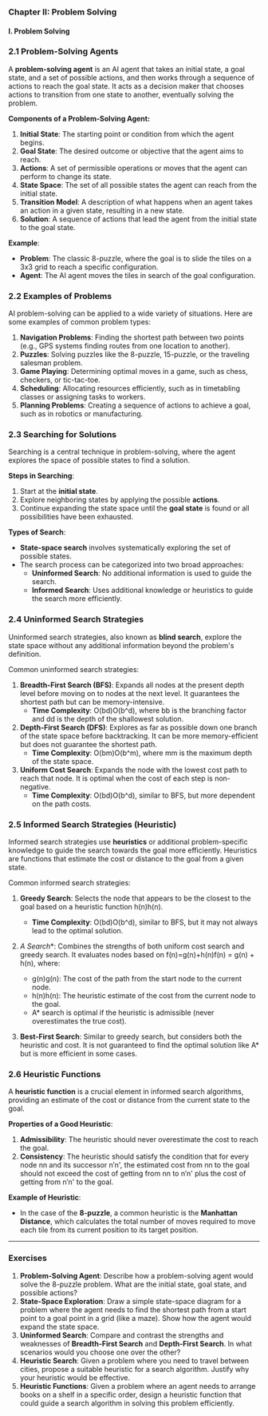 ### Chapter II: Problem Solving

#### I. Problem Solving

### 2.1 Problem-Solving Agents

A **problem-solving agent** is an AI agent that takes an initial state, a goal state, and a set of possible actions, and then works through a sequence of actions to reach the goal state. It acts as a decision maker that chooses actions to transition from one state to another, eventually solving the problem.

**Components of a Problem-Solving Agent:**

1. **Initial State**: The starting point or condition from which the agent begins.
2. **Goal State**: The desired outcome or objective that the agent aims to reach.
3. **Actions**: A set of permissible operations or moves that the agent can perform to change its state.
4. **State Space**: The set of all possible states the agent can reach from the initial state.
5. **Transition Model**: A description of what happens when an agent takes an action in a given state, resulting in a new state.
6. **Solution**: A sequence of actions that lead the agent from the initial state to the goal state.

**Example**:

- **Problem**: The classic 8-puzzle, where the goal is to slide the tiles on a 3x3 grid to reach a specific configuration.
- **Agent**: The AI agent moves the tiles in search of the goal configuration.

### 2.2 Examples of Problems

AI problem-solving can be applied to a wide variety of situations. Here are some examples of common problem types:

1. **Navigation Problems**: Finding the shortest path between two points (e.g., GPS systems finding routes from one location to another).
2. **Puzzles**: Solving puzzles like the 8-puzzle, 15-puzzle, or the traveling salesman problem.
3. **Game Playing**: Determining optimal moves in a game, such as chess, checkers, or tic-tac-toe.
4. **Scheduling**: Allocating resources efficiently, such as in timetabling classes or assigning tasks to workers.
5. **Planning Problems**: Creating a sequence of actions to achieve a goal, such as in robotics or manufacturing.

### 2.3 Searching for Solutions

Searching is a central technique in problem-solving, where the agent explores the space of possible states to find a solution.

**Steps in Searching**:

1. Start at the **initial state**.
2. Explore neighboring states by applying the possible **actions**.
3. Continue expanding the state space until the **goal state** is found or all possibilities have been exhausted.

**Types of Search**:

- **State-space search** involves systematically exploring the set of possible states.
- The search process can be categorized into two broad approaches:
    - **Uninformed Search**: No additional information is used to guide the search.
    - **Informed Search**: Uses additional knowledge or heuristics to guide the search more efficiently.

### 2.4 Uninformed Search Strategies

Uninformed search strategies, also known as **blind search**, explore the state space without any additional information beyond the problem's definition.

Common uninformed search strategies:

1. **Breadth-First Search (BFS)**: Expands all nodes at the present depth level before moving on to nodes at the next level. It guarantees the shortest path but can be memory-intensive.
    - **Time Complexity**: O(bd)O(b^d), where bb is the branching factor and dd is the depth of the shallowest solution.
2. **Depth-First Search (DFS)**: Explores as far as possible down one branch of the state space before backtracking. It can be more memory-efficient but does not guarantee the shortest path.
    - **Time Complexity**: O(bm)O(b^m), where mm is the maximum depth of the state space.
3. **Uniform Cost Search**: Expands the node with the lowest cost path to reach that node. It is optimal when the cost of each step is non-negative.
    - **Time Complexity**: O(bd)O(b^d), similar to BFS, but more dependent on the path costs.

### 2.5 Informed Search Strategies (Heuristic)

Informed search strategies use **heuristics** or additional problem-specific knowledge to guide the search towards the goal more efficiently. Heuristics are functions that estimate the cost or distance to the goal from a given state.

Common informed search strategies:

1. **Greedy Search**: Selects the node that appears to be the closest to the goal based on a heuristic function h(n)h(n).
    
    - **Time Complexity**: O(bd)O(b^d), similar to BFS, but it may not always lead to the optimal solution.
2. __A_ Search_*: Combines the strengths of both uniform cost search and greedy search. It evaluates nodes based on f(n)=g(n)+h(n)f(n) = g(n) + h(n), where:
    
    - g(n)g(n): The cost of the path from the start node to the current node.
    - h(n)h(n): The heuristic estimate of the cost from the current node to the goal.
    - A* search is optimal if the heuristic is admissible (never overestimates the true cost).
3. **Best-First Search**: Similar to greedy search, but considers both the heuristic and cost. It is not guaranteed to find the optimal solution like A* but is more efficient in some cases.
    

### 2.6 Heuristic Functions

A **heuristic function** is a crucial element in informed search algorithms, providing an estimate of the cost or distance from the current state to the goal.

**Properties of a Good Heuristic**:

1. **Admissibility**: The heuristic should never overestimate the cost to reach the goal.
2. **Consistency**: The heuristic should satisfy the condition that for every node nn and its successor n′n', the estimated cost from nn to the goal should not exceed the cost of getting from nn to n′n' plus the cost of getting from n′n' to the goal.

**Example of Heuristic**:

- In the case of the **8-puzzle**, a common heuristic is the **Manhattan Distance**, which calculates the total number of moves required to move each tile from its current position to its target position.

---

### Exercises

1. **Problem-Solving Agent**: Describe how a problem-solving agent would solve the 8-puzzle problem. What are the initial state, goal state, and possible actions?
2. **State-Space Exploration**: Draw a simple state-space diagram for a problem where the agent needs to find the shortest path from a start point to a goal point in a grid (like a maze). Show how the agent would expand the state space.
3. **Uninformed Search**: Compare and contrast the strengths and weaknesses of **Breadth-First Search** and **Depth-First Search**. In what scenarios would you choose one over the other?
4. **Heuristic Search**: Given a problem where you need to travel between cities, propose a suitable heuristic for a search algorithm. Justify why your heuristic would be effective.
5. **Heuristic Functions**: Given a problem where an agent needs to arrange books on a shelf in a specific order, design a heuristic function that could guide a search algorithm in solving this problem efficiently.
